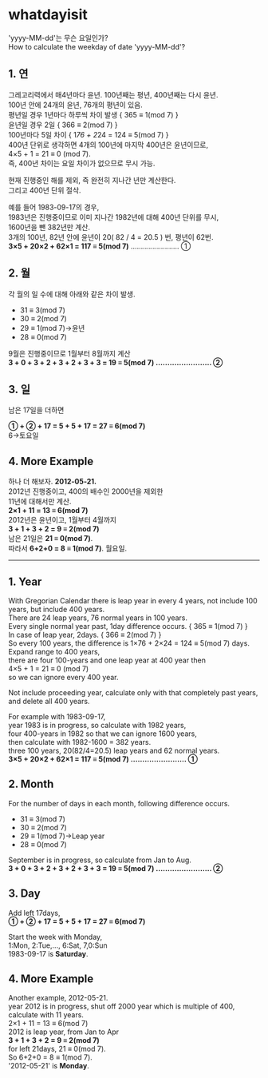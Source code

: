 # whatdayisit
'yyyy-MM-dd'는 무슨 요일인가?<br>
How to calculate the weekday of date 'yyyy-MM-dd'?

## 1. 연
그레고리력에서 매4년마다 윤년. 100년째는 평년, 400년째는 다시 윤년.<br>
100년 안에 24개의 윤년, 76개의 평년이 있음.<br>
평년일 경우 1년마다 하루씩 차이 발생 { 365 ≡ 1(mod 7) }<br>
윤년일 경우 2일 { 366 ≡ 2(mod 7) }<br>
100년마다 5일 차이 { 1*76 + 2*24 = 124 ≡ 5(mod 7) }<br>
400년 단위로 생각하면 4개의 100년에 마지막 400년은 윤년이므로,<br>
4×5 + 1 = 21 ≡ 0 (mod 7).<br>
즉, 400년 차이는 요일 차이가 없으므로 무시 가능.<br>

현재 진행중인 해를 제외, 즉 완전히 지나간 년만 계산한다.<br>
그리고 400년 단위 절삭.

예를 들어 1983-09-17의 경우,<br>
1983년은 진행중이므로 이미 지나간 1982년에 대해 400년 단위를 무시,<br>
1600년을 뺀 382년만 계산.<br>
3개의 100년, 82년 안에 윤년이 20( 82 / 4 = 20.5 ) 번, 평년이 62번.<br>
**3×5 + 20×2 + 62×1 = 117 ≡ 5(mod 7)** …………………… ①

## 2. 월
각 월의 일 수에 대해 아래와 같은 차이 발생.
+ 31 ≡ 3(mod 7)
+ 30 ≡ 2(mod 7)
+ 29 ≡ 1(mod 7)->윤년
+ 28 ≡ 0(mod 7)

9월은 진행중이므로 1월부터 8월까지 계산<br>
**3 + 0 + 3 + 2 + 3 + 2 + 3 + 3 = 19 ≡ 5(mod 7) …………………… ②**

## 3. 일
남은 17일을 더하면<br>

**① + ② + 17 = 5 + 5 + 17 = 27 ≡ 6(mod 7) <br>**
6->토요일

## 4. More Example
하나 더 해보자. **2012-05-21.<br>**
2012년 진행중이고, 400의 배수인 2000년을 제외한<br>
11년에 대해서만 계산.<br>
**2×1 + 11 = 13 ≡ 6(mod 7)<br>**
2012년은 윤년이고, 1월부터 4월까지<br>
**3 + 1 + 3 + 2 = 9 ≡ 2(mod 7)<br>**
남은 21일은 **21 ≡ 0(mod 7)**.<br>
따라서 **6+2+0 = 8 ≡ 1(mod 7)**. 월요일.

---------------------------------------------------------------------------------------------------

## 1. Year
With Gregorian Calendar there is leap year in every 4 years, not include 100 years, but include 400 years.<br>
There are 24 leap years, 76 normal years in 100 years.<br>
Every single normal year past, 1day difference occurs. { 365 ≡ 1(mod 7) }<br>
In case of leap year, 2days. { 366 ≡ 2(mod 7) }<br>
So every 100 years, the difference is 1×76 + 2×24 = 124 ≡ 5(mod 7) days.<br>
Expand range to 400 years, <br>
there are four 100-years and one leap year at 400 year then<br>
4×5 + 1 = 21 ≡ 0 (mod 7)<br>
so we can ignore every 400 year.

Not include proceeding year, calculate only with that completely past years, <br>
and delete all 400 years.

For example with 1983-09-17,<br>
year 1983 is in progress, so calculate with 1982 years,<br>
four 400-years in 1982 so that we can ignore 1600 years,<br>
then calculate with 1982-1600 = 382 years.<br>
three 100 years, 20(82/4=20.5) leap years and 62 normal years.<br>
**3×5 + 20×2 + 62×1 = 117 ≡ 5(mod 7) …………………… ①**

## 2. Month
For the number of days in each month, following difference occurs.
+ 31 ≡ 3(mod 7)
+ 30 ≡ 2(mod 7)
+ 29 ≡ 1(mod 7)->Leap year
+ 28 ≡ 0(mod 7)

September is in progress, so calculate from Jan to Aug.<br>
**3 + 0 + 3 + 2 + 3 + 2 + 3 + 3 = 19 ≡ 5(mod 7) …………………… ②**

## 3. Day
Add left 17days,<br>
**① + ② + 17 = 5 + 5 + 17 = 27 ≡ 6(mod 7)**

Start the week with Monday,<br>
1:Mon, 2:Tue,..., 6:Sat, 7,0:Sun<br>
1983-09-17 is **Saturday**.

## 4. More Example
Another example, 2012-05-21.<br>
year 2012 is in progress, shut off 2000 year which is multiple of 400,<br>
calculate with 11 years.<br>
2×1 + 11 = 13 ≡ 6(mod 7)<br>
2012 is leap year, from Jan to Apr<br>
**3 + 1 + 3 + 2 = 9 ≡ 2(mod 7)<br>**
for left 21days, 21 ≡ 0(mod 7).<br>
So 6+2+0 = 8 ≡ 1(mod 7).<br>
'2012-05-21' is **Monday**.
